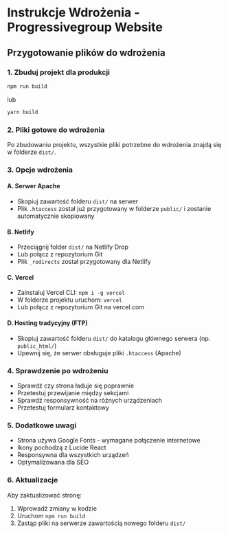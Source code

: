 # Instrukcje Wdrożenia - Progressivegroup Website

## Przygotowanie plików do wdrożenia

### 1. Zbuduj projekt dla produkcji
```bash
npm run build
```
lub
```bash
yarn build
```

### 2. Pliki gotowe do wdrożenia
Po zbudowaniu projektu, wszystkie pliki potrzebne do wdrożenia znajdą się w folderze `dist/`.

### 3. Opcje wdrożenia

#### A. Serwer Apache
- Skopiuj zawartość folderu `dist/` na serwer
- Plik `.htaccess` został już przygotowany w folderze `public/` i zostanie automatycznie skopiowany

#### B. Netlify
- Przeciągnij folder `dist/` na Netlify Drop
- Lub połącz z repozytorium Git
- Plik `_redirects` został przygotowany dla Netlify

#### C. Vercel
- Zainstaluj Vercel CLI: `npm i -g vercel`
- W folderze projektu uruchom: `vercel`
- Lub połącz z repozytorium Git na vercel.com

#### D. Hosting tradycyjny (FTP)
- Skopiuj zawartość folderu `dist/` do katalogu głównego serwera (np. `public_html/`)
- Upewnij się, że serwer obsługuje pliki `.htaccess` (Apache)

### 4. Sprawdzenie po wdrożeniu
- Sprawdź czy strona ładuje się poprawnie
- Przetestuj przewijanie między sekcjami
- Sprawdź responsywność na różnych urządzeniach
- Przetestuj formularz kontaktowy

### 5. Dodatkowe uwagi
- Strona używa Google Fonts - wymagane połączenie internetowe
- Ikony pochodzą z Lucide React
- Responsywna dla wszystkich urządzeń
- Optymalizowana dla SEO

### 6. Aktualizacje
Aby zaktualizować stronę:
1. Wprowadź zmiany w kodzie
2. Uruchom `npm run build`
3. Zastąp pliki na serwerze zawartością nowego folderu `dist/`